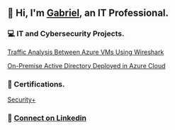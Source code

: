 ## 👋 Hi, I'm [Gabriel](https://www.linkedin.com/in/2-go/), an IT Professional. 

### 💻 IT and Cybersecurity Projects.
[Traffic Analysis Between Azure VMs Using Wireshark](https://github.com/2-GO/NT_AZURE_VM)

[On-Premise Active Directory Deployed in Azure Cloud](https://github.com/2-GO/ActiveDirectory-AzureCloud/blob/main/README.md)

### 📑 Certifications.
[Security+](https://github.com/2-GO/IT/blob/main/CompTIA%20Security%2B%20ce%20certificate%20(1).pdf)

### 🔗 [Connect on Linkedin](https://www.linkedin.com/in/2-go/)




<!--
**2-GO/2-go** is a ✨ _special_ ✨ repository because its `README.md` (this file) appears on your GitHub profile.

Here are some ideas to get you started:

- 🔭 I’m currently working on ...
- 🌱 I’m currently learning ...
- 👯 I’m looking to collaborate on ...
- 🤔 I’m looking for help with ...
- 💬 Ask me about ...
- 📫 How to reach me: ...
- 😄 Pronouns: ...
- ⚡ Fun fact: ...
-->
